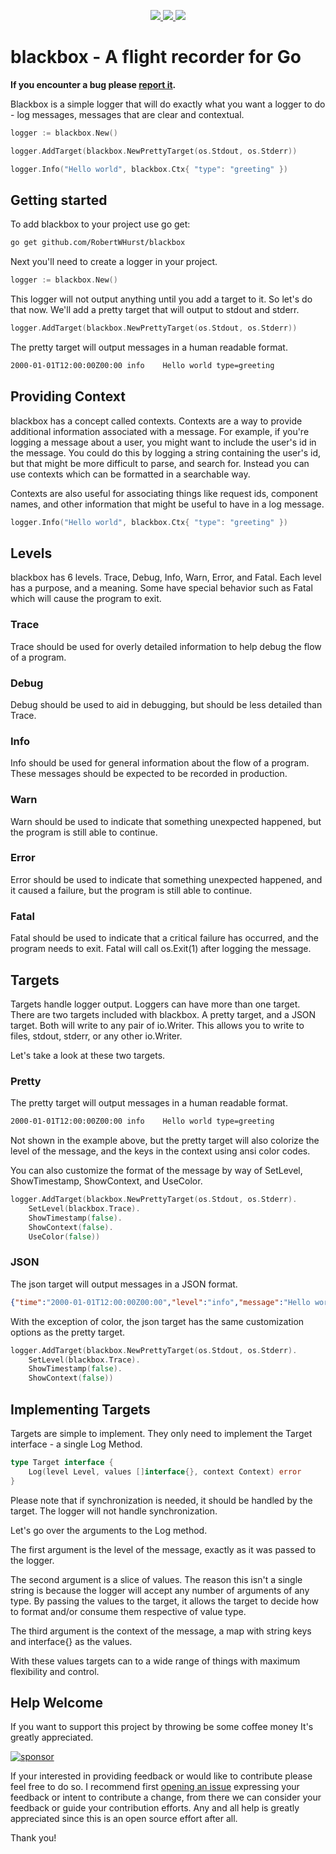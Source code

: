 
<p align="center">
  <a href="https://pkg.go.dev/github.com/RobertWHurst/blackbox">
    <img src="https://img.shields.io/github/go-mod/go-version/RobertWHurst/blackbox">
  </a>
  <a href="https://github.com/RobertWHurst/blackbox/actions/workflows/ci.yml">
    <img src="https://github.com/RobertWHurst/blackbox/actions/workflows/ci.yml/badge.svg">
  </a>
  <a href="https://github.com/sponsors/RobertWHurst">
    <img src="https://img.shields.io/static/v1?label=Sponsor&message=%E2%9D%A4&logo=GitHub&color=%23fe8e86">
  </a>
</p>

# blackbox - A flight recorder for Go

__If you encounter a bug please [report it][bug-report].__

Blackbox is a simple logger that will do exactly what you want a logger
to do - log messages, messages that are clear and contextual.

```go
logger := blackbox.New()

logger.AddTarget(blackbox.NewPrettyTarget(os.Stdout, os.Stderr))

logger.Info("Hello world", blackbox.Ctx{ "type": "greeting" })
```

## Getting started

To add blackbox to your project use go get:

```sh
go get github.com/RobertWHurst/blackbox
```

Next you'll need to create a logger in your project.

```go
logger := blackbox.New()
```

This logger will not output anything until you add a target to it. So let's do
that now. We'll add a pretty target that will output to stdout and stderr.

```go
logger.AddTarget(blackbox.NewPrettyTarget(os.Stdout, os.Stderr))
```

The pretty target will output messages in a human readable format.

```sh
2000-01-01T12:00:00Z00:00 info    Hello world type=greeting
```

## Providing Context

blackbox has a concept called contexts. Contexts are a way to provide
additional information associated with a message. For example, if you're
logging a message about a user, you might want to include the user's id in the
message. You could do this by logging a string containing the user's id, but
that might be more difficult to parse, and search for. Instead you can use
contexts which can be formatted in a searchable way.

Contexts are also useful for associating things like request ids, component
names, and other information that might be useful to have in a log message.

```go
logger.Info("Hello world", blackbox.Ctx{ "type": "greeting" })
```

## Levels

blackbox has 6 levels. Trace, Debug, Info, Warn, Error, and Fatal. Each level
has a purpose, and a meaning. Some have special behavior such as Fatal which
will cause the program to exit.

### Trace

Trace should be used for overly detailed information to help debug the flow of
a program.

### Debug

Debug should be used to aid in debugging, but should be less detailed than
Trace.

### Info

Info should be used for general information about the flow of a program.
These messages should be expected to be recorded in production.

### Warn

Warn should be used to indicate that something unexpected happened, but the
program is still able to continue.

### Error

Error should be used to indicate that something unexpected happened, and it
caused a failure, but the program is still able to continue.

### Fatal

Fatal should be used to indicate that a critical failure has occurred, and the
program needs to exit. Fatal will call os.Exit(1) after logging the message.

## Targets

Targets handle logger output. Loggers can have more than one target. There are
two targets included with blackbox. A pretty target, and a JSON target. Both
will write to any pair of io.Writer. This allows you to write to files, stdout,
stderr, or any other io.Writer.

Let's take a look at these two targets.

### Pretty

The pretty target will output messages in a human readable format.

```sh
2000-01-01T12:00:00Z00:00 info    Hello world type=greeting
```

Not shown in the example above, but the pretty target will also colorize the
level of the message, and the keys in the context using ansi color codes.

You can also customize the format of the message by way of SetLevel,
ShowTimestamp, ShowContext, and UseColor.

```go
logger.AddTarget(blackbox.NewPrettyTarget(os.Stdout, os.Stderr).
    SetLevel(blackbox.Trace).
    ShowTimestamp(false).
    ShowContext(false).
    UseColor(false))
```

### JSON

The json target will output messages in a JSON format.

```json
{"time":"2000-01-01T12:00:00Z00:00","level":"info","message":"Hello world"}
```

With the exception of color, the json target has the same customization
options as the pretty target.

```go
logger.AddTarget(blackbox.NewPrettyTarget(os.Stdout, os.Stderr).
    SetLevel(blackbox.Trace).
    ShowTimestamp(false).
    ShowContext(false))
```

## Implementing Targets

Targets are simple to implement. They only need to implement the Target
interface - a single Log Method.

```go
type Target interface {
    Log(level Level, values []interface{}, context Context) error
}
```

Please note that if synchronization is needed, it should be handled by the
target. The logger will not handle synchronization.

Let's go over the arguments to the Log method.

The first argument is the level of the message, exactly as it was passed to the
logger.

The second argument is a slice of values. The reason this isn't a single string
is because the logger will accept any number of arguments of any type. By
passing the values to the target, it allows the target to decide how to
format and/or consume them respective of value type.

The third argument is the context of the message, a map with string keys and
interface{} as the values.

With these values targets can to a wide range of things with maximum flexibility
and control.

## Help Welcome

If you want to support this project by throwing be some coffee money It's
greatly appreciated.

[![sponsor](https://img.shields.io/static/v1?label=Sponsor&message=%E2%9D%A4&logo=GitHub&color=%23fe8e86)](https://github.com/sponsors/RobertWHurst)

If your interested in providing feedback or would like to contribute please feel
free to do so. I recommend first [opening an issue][feature-request] expressing
your feedback or intent to contribute a change, from there we can consider your
feedback or guide your contribution efforts. Any and all help is greatly
appreciated since this is an open source effort after all.

Thank you!

[bug-report]: https://github.com/RobertWHurst/blackbox/issues/new?template=bug_report.md
[feature-request]: https://github.com/RobertWHurst/blackbox/issues/new?template=feature_request.md
